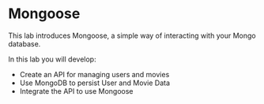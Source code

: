 # Mongoose

This lab introduces Mongoose, a simple way of interacting with your Mongo database.

In this lab you will develop:
- Create an API for managing users and movies
- Use MongoDB to persist User and Movie Data
- Integrate the API to use Mongoose
